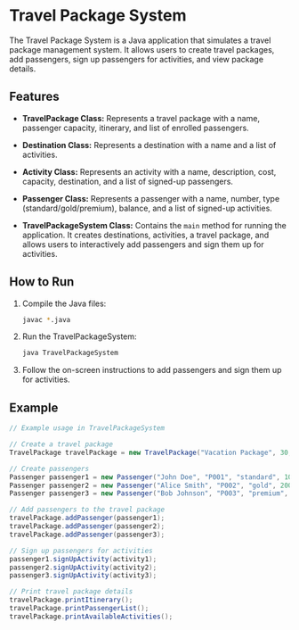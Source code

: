 # Travel Package System

The Travel Package System is a Java application that simulates a travel package management system. It allows users to create travel packages, add passengers, sign up passengers for activities, and view package details.

## Features

- **TravelPackage Class:** Represents a travel package with a name, passenger capacity, itinerary, and list of enrolled passengers.

- **Destination Class:** Represents a destination with a name and a list of activities.

- **Activity Class:** Represents an activity with a name, description, cost, capacity, destination, and a list of signed-up passengers.

- **Passenger Class:** Represents a passenger with a name, number, type (standard/gold/premium), balance, and a list of signed-up activities.

- **TravelPackageSystem Class:** Contains the `main` method for running the application. It creates destinations, activities, a travel package, and allows users to interactively add passengers and sign them up for activities.

## How to Run

1. Compile the Java files:

    ```bash
    javac *.java
    ```

2. Run the TravelPackageSystem:

    ```bash
    java TravelPackageSystem
    ```

3. Follow the on-screen instructions to add passengers and sign them up for activities.

## Example

```java
// Example usage in TravelPackageSystem

// Create a travel package
TravelPackage travelPackage = new TravelPackage("Vacation Package", 30, itinerary);

// Create passengers
Passenger passenger1 = new Passenger("John Doe", "P001", "standard", 100.0);
Passenger passenger2 = new Passenger("Alice Smith", "P002", "gold", 200.0);
Passenger passenger3 = new Passenger("Bob Johnson", "P003", "premium", 0.0);

// Add passengers to the travel package
travelPackage.addPassenger(passenger1);
travelPackage.addPassenger(passenger2);
travelPackage.addPassenger(passenger3);

// Sign up passengers for activities
passenger1.signUpActivity(activity1);
passenger2.signUpActivity(activity2);
passenger3.signUpActivity(activity3);

// Print travel package details
travelPackage.printItinerary();
travelPackage.printPassengerList();
travelPackage.printAvailableActivities();


